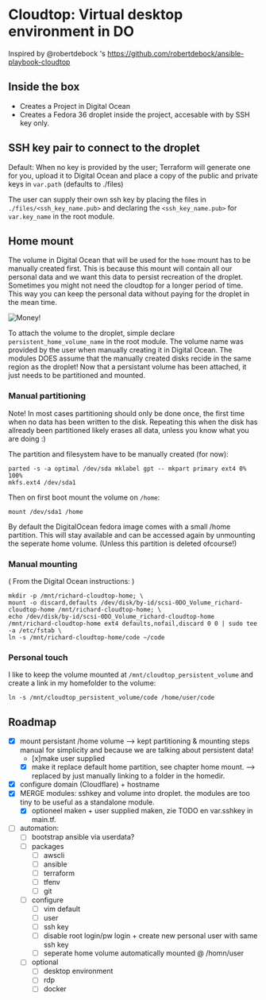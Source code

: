 # Cloudtop: Virtual desktop environment in DO

Inspired by @robertdebock 's <https://github.com/robertdebock/ansible-playbook-cloudtop>

## Inside the box

- Creates a Project in Digital Ocean
- Creates a Fedora 36 droplet inside the project, accesable with by SSH key only.

## SSH key pair to connect to the droplet

Default: When no key is provided by the user; Terraform will generate one for you, upload it to Digital Ocean and place a copy of the public and private keys in `var.path` (defaults to ./files)

The user can supply their own ssh key by placing the files in `./files/<ssh_key_name.pub>` and declaring the `<ssh_key_name.pub>` for `var.key_name` in the root module.

## Home mount

The volume in Digital Ocean that will be used for the `home` mount has to be manually created first. This is because this mount will contain all our personal data and we want this data to persist recreation of the droplet. Sometimes you might not need the cloudtop for a longer period of time. This way you can keep the personal data without paying for the droplet in the mean time.

![Money!](https://i.pinimg.com/originals/d3/19/2b/d3192ba96881787f4737180f4d1f37ce.png)

To attach the volume to the droplet, simple declare `persistent_home_volume_name` in the root module. The volume name was provided by the user when manually creating it in Digital Ocean.
The modules DOES assume that the manually created disks recide in the same region as the droplet!
Now that a persistant volume has been attached, it just needs to be partitioned and mounted.

### Manual partitioning

Note! In most cases partitioning should only be done once, the first time when no data has been written to the disk.
Repeating this when the disk has allready been partitioned likely erases all data, unless you know what you are doing :)

The partition and filesystem have to be manually created (for now):

```text
parted -s -a optimal /dev/sda mklabel gpt -- mkpart primary ext4 0% 100%
mkfs.ext4 /dev/sda1
```

Then on first boot mount the volume on `/home`:

```text
mount /dev/sda1 /home
```

By default the DigitalOcean fedora image comes with a small /home partition. This will stay available and can be accessed again by unmounting the seperate home volume. (Unless this partition is deleted ofcourse!)

### Manual mounting

( From the Digital Ocean instructions: )

```shell
mkdir -p /mnt/richard-cloudtop-home; \
mount -o discard,defaults /dev/disk/by-id/scsi-0DO_Volume_richard-cloudtop-home /mnt/richard-cloudtop-home; \
echo /dev/disk/by-id/scsi-0DO_Volume_richard-cloudtop-home /mnt/richard-cloudtop-home ext4 defaults,nofail,discard 0 0 | sudo tee -a /etc/fstab \
ln -s /mnt/richard-cloudtop-home/code ~/code
```

### Personal touch

I like to keep the volume mounted at `/mnt/cloudtop_persistent_volume` and create a link in my homefolder to the volume:

```shell
ln -s /mnt/cloudtop_persistent_volume/code /home/user/code
```

## Roadmap

- [x] mount persistant /home volume --> kept partitioning & mounting steps manual for simplicity and because we are talking about persistent data!
  - [x]make user supplied
  - [x] make it replace default home partition, see chapter home mount. --> replaced by just manually linking to a folder in the homedir.
- [x] configure domain (Cloudflare) + hostname
- [x] MERGE modules: sshkey and volume into droplet. the modules are too tiny to be useful as a standalone module.
  - [x] optioneel maken + user supplied maken, zie TODO en var.sshkey in main.tf.
- [ ] automation:
  - [ ] bootstrap ansible via userdata?
  - [ ] packages
    - [ ] awscli
    - [ ] ansible
    - [ ] terraform
    - [ ] tfenv
    - [ ] git
  - [ ] configure
    - [ ] vim default
    - [ ] user
    - [ ] ssh key
    - [ ] disable root login/pw login + create new personal user with same ssh key
    - [ ] seperate home volume automatically mounted @ /homn/user
  - [ ] optional
    - [ ] desktop environment
    - [ ] rdp
    - [ ] docker
